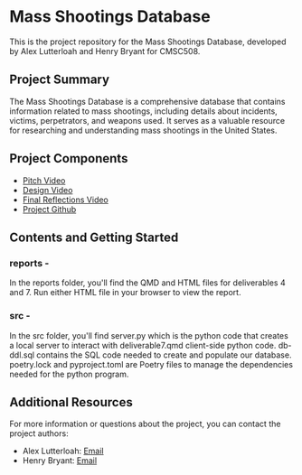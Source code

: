 # Mass Shootings Database

This is the project repository for the Mass Shootings Database, developed by Alex Lutterloah and Henry Bryant for CMSC508.

## Project Summary

The Mass Shootings Database is a comprehensive database that contains information related to mass shootings, including details about incidents, victims, perpetrators, and weapons used. It serves as a valuable resource for researching and understanding mass shootings in the United States.

## Project Components

-   [Pitch Video](https://cdnapisec.kaltura.com/index.php/extwidget/preview/partner_id/1888231/uiconf_id/28242191/entry_id/1_w2ohbtju/embed/dynamic)
-   [Design Video](https://vcu.zoom.us/rec/play/ve8z-iZ-EupsxRGmApWAUnoMX-NNneGpkxKNO3MJcLZObA71x5EPq23J7oOwL1rhWZpbNyjOouHUDi99.ht66FxE-iDqHe8BT?canPlayFromShare=true&from=share_recording_detail&startTime=1697497455000&componentName=rec-play&originRequestUrl=https%3A%2F%2Fvcu.zoom.us%2Frec%2Fshare%2Fa9qUbpoj2cEf6BzZW-elMRA_1eAUyI3sfD5XqDQvqZeecMHKAOtpIPl3L4s-FnYU.bQ5lnj9uYqJ46DRv%3FstartTime%3D1697497455000)
-   [Final Reflections Video]()
-   [Project Github](https://github.com/cmsc-vcu/cmsc508-fa2023-prj-massshootingdb-group15)

## Contents and Getting Started

### reports - 
In the reports folder, you'll find the QMD and HTML files for deliverables 4 and 7. Run either HTML file in your browser to view the report.

### src -
In the src folder, you'll find server.py which is the python code that creates a local server to interact with deliverable7.qmd client-side python code.
db-ddl.sql contains the SQL code needed to create and populate our database.
poetry.lock and pyproject.toml are Poetry files to manage the dependencies needed for the python program.

## Additional Resources

For more information or questions about the project, you can contact the project authors:

-   Alex Lutterloah: [Email](mailto:lutterloaha@vcu.edu)
-   Henry Bryant: [Email](mailto:bryanthc@vcu.edu)
